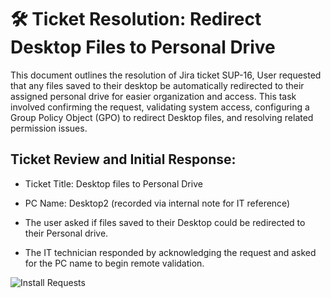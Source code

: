# 🛠️ Ticket Resolution: Redirect Desktop Files to Personal Drive 

This document outlines the resolution of Jira ticket SUP-16, User requested that any files saved to their desktop be automatically redirected to their assigned personal drive for easier organization and access. This task involved confirming the request, validating system access, configuring a Group Policy Object (GPO) to redirect Desktop files, and resolving related permission issues.

## Ticket Review and Initial Response:

- Ticket Title: Desktop files to Personal Drive

- PC Name: Desktop2 (recorded via internal note for IT reference)

- The user asked if files saved to their Desktop could be redirected to their Personal drive.

- The IT technician responded by acknowledging the request and asked for the PC name to begin remote validation.

![Install Requests](./project2.1/request1.png)
